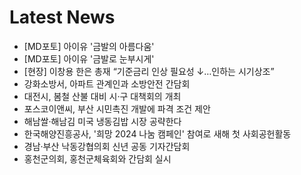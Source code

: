 # Latest News
-  [MD포토] 아이유 '금발의 아름다움'
-  [MD포토] 아이유 '금발로 눈부시게'
-  [현장] 이창용 한은 총재 “기준금리 인상 필요성 ↓…인하는 시기상조”
-  강화소방서, 아파트 관계인과 소방안전 간담회
-  대전시, 봄철 산불 대비 시·구 대책회의 개최
-  포스코이앤씨, 부산 시민촉진 개발에 파격 조건 제안
-  해남쌀·해남김 미국 냉동김밥 시장 공략한다
-  한국해양진흥공사, '희망 2024 나눔 캠페인' 참여로 새해 첫 사회공헌활동
-  경남·부산 낙동강협의회 신년 공동 기자간담회
-  홍천군의회, 홍천군체육회와 간담회 실시
